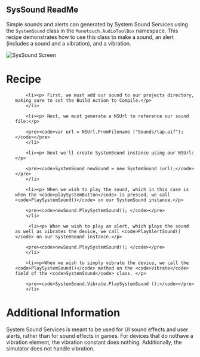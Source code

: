 SysSound ReadMe
---------------

Simple sounds and alerts can generated by System Sound Services using the <code>SystemSound</code> class in the <code>Monotouch.AudioToolBox</code> namespace. This recipe demonstrates how to use this class to make a sound, an alert (includes a sound and a vibration), and a vibration. 

![SysSound Screen](/SysSound/Screenshots/syssoundSS.png)

Recipe
======

<ol>

        <li><p> First, we must add our sound to our projects directory, making sure to set the Build Action to Compile.</p>
        </li>
        
        <li><p> Next, we must generate a NSUrl to reference our sound file:</p>
        
        <pre><code>var url = NSUrl.FromFilename ("Sounds/tap.aif");</code></pre>
        </li>
        
        <li><p> Next we'll create SystemSound instance using our NSUrl:</p>
        
        <pre><code>SystemSound newSound = new SystemSound (url);</code></pre>
        </li>
        
        <li><p> When we wish to play the sound, which in this case is when the <code>playSystemButton</code> is pressed, we call <code>PlaySystemSound()</code> on our SystemSound instance.</p>
        
        <pre><code>newSound.PlaySystemSound(); </code></pre>
        </li>
            
         <li><p> When we wish to play an alert, which plays the sound as well as vibrates the device, we call <code>PlayAlertSound()</code> on our SystemSound instance.</p>
        
        <pre><code>newSound.PlaySystemSound(); </code></pre>
        </li>
        
        <li><p>When we wish to simply vibrate the device, we call the <code>PlaySystemSound()</code> method on the <code>Vibrate</code> field of the <code>SystemSound</code> class. </p>

        <pre><code>SystemSound.Vibrate.PlaySystemSound ();</code></pre>
        </li>
        
</ol>

Additional Information
======================

System Sound Services is meant to be used for UI sound effects and user alerts, rather than for sound effects in games. For devices that do nothave a vibration element, the vibration constant does nothing. Additionally, the simulator does not handle vibration. 
        

